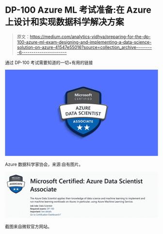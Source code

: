 # DP-100 Azure ML 考试准备:在 Azure 上设计和实现数据科学解决方案

> 原文：<https://medium.com/analytics-vidhya/preparing-for-the-dp-100-azure-ml-exam-designing-and-implementing-a-data-science-solution-on-azure-41547e55016?source=collection_archive---------6----------------------->

通过 DP-100 考试需要知道的一切+有用的链接

![](img/922172c121761d03ec895085b0ba7400.png)

Azure 数据科学家协会，来源:自有图片。

![](img/9e75ad1e793e5de46c95b8441dc8d560.png)

截图来自微软官方网站。